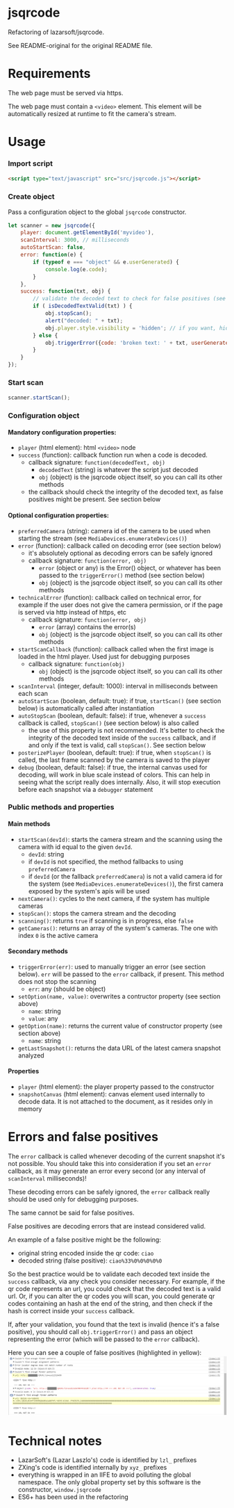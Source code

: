 # jsqrcode
Refactoring of lazarsoft/jsqrcode.

See README-original for the original README file.

# Requirements
The web page must be served via https.

The web page must contain a `<video>` element. This element will be automatically resized at runtime to fit the camera's stream.

# Usage
### Import script
```html
<script type="text/javascript" src="src/jsqrcode.js"></script>
```
### Create object
Pass a configuration object to the global `jsqrcode` constructor.
```js
let scanner = new jsqrcode({
	player: document.getElementById('myvideo'),
	scanInterval: 3000, // milliseconds
	autoStartScan: false,
	error: function(e) {
		if (typeof e === "object" && e.userGenerated) {
			console.log(e.code);
		}
	},
	success: function(txt, obj) {
        // validate the decoded text to check for false positives (see section below)
		if ( isDecodedTextValid(txt) ) {
			obj.stopScan();
			alert("decoded: " + txt);
		    obj.player.style.visibility = 'hidden'; // if you want, hide the video player
		} else {
			obj.triggerError({code: 'broken text: ' + txt, userGenerated: true});
		}
	}
});
```

### Start scan
```js
scanner.startScan();
```

### Configuration object
#### Mandatory configuration properties:
- `player` (html element): html `<video>` node
- `success` (function): callback function run when a code is decoded.
  - callback signature: `function(decodedText, obj)`
    - `decodedText` (string) is whatever the script just decoded
    - `obj` (object) is the jsqrcode object itself, so you can call its other methods
  - the callback should check the integrity of the decoded text, as false positives might be present. See section below

#### Optional configuration properties:
- `preferredCamera` (string): camera id of the camera to be used when starting the stream (see `MediaDevices.enumerateDevices()`)
- `error` (function): callback called on decoding error (see section below)
  - it's absolutely optional as decoding errors can be safely ignored
  - callback signature: `function(error, obj)`
    - `error` (object or any) is the Error() object, or whatever has been passed to the `triggerError()` method (see section below)
    - `obj` (object) is the jsqrcode object itself, so you can call its other methods
- `technicalError` (function): callback called on technical error, for example if the user does not give the camera permission, or if the page is served via http instead of https, etc
  - callback signature: `function(error, obj)`
    - `error` (array) contains the error(s)
    - `obj` (object) is the jsqrcode object itself, so you can call its other methods
- `startScanCallback` (function): callback called when the first image is loaded in the html player. Used just for debugging purposes
  - callback signature: `function(obj)`
    - `obj` (object) is the jsqrcode object itself, so you can call its other methods
- `scanInterval` (integer, default: 1000): interval in milliseconds between each scan
- `autoStartScan` (boolean, default: true): if true, `startScan()` (see section below) is automatically called after instantiation
- `autoStopScan` (boolean, default: false): if true, whenever a `success` callback is called, `stopScan()` (see section below) is also called
  - the use of this property is not recommended. It's better to check the integrity of the decoded text inside of the `success` callback, and if and only if the text is valid, call `stopScan()`. See section below
- `posterizePlayer` (boolean, default: true): if true, when `stopScan()` is called, the last frame scanned by the camera is saved to the player
- `debug` (boolean, default: false): if true, the internal canvas used for decoding, will work in blue scale instead of colors. This can help in seeing what the script really does internally. Also, it will stop execution before each snapshot via a `debugger` statement


### Public methods and properties
#### Main methods
- `startScan(devId)`: starts the camera stream and the scanning using the camera with id equal to the given `devId`.
  - `devId`: string
  - if `devId` is not specified, the method fallbacks to using `preferredCamera`
  - if `devId` (or the fallback `preferredCamera`) is not a valid camera id for the system (see `MediaDevices.enumerateDevices()`), the first camera exposed by the system's apis will be used
- `nextCamera()`: cycles to the next camera, if the system has multiple cameras
- `stopScan()`: stops the camera stream and the decoding
- `scanning()`: returns `true` if scanning is in progress, else `false`
- `getCameras()`: returns an array of the system's cameras. The one with index `0` is the active camera

#### Secondary methods
- `triggerError(err)`: used to manually trigger an error (see section below). `err` will be passed to the `error` callback, if present. This method does not stop the scanning
  - `err`: any (should be object)
- `setOption(name, value)`: overwrites a contructor property (see section above)
  - `name`: string
  - `value`: any
- `getOption(name)`: returns the current value of constructor property (see section above)
  - `name`: string
- `getLastSnapshot()`: returns the data URL of the latest camera snapshot analyzed

#### Properties
- `player` (html element): the player property passed to the constructor
- `snapshotCanvas` (html element): canvas element used internally to decode data. It is not attached to the document, as it resides only in memory

# Errors and false positives
The `error` callback is called whenever decoding of the current snapshot it's not possible. You should take this into consideration if you set an `error` callback, as it may generate an error every second (or any interval of `scanInterval` milliseconds)!

These decoding errors can be safely ignored, the `error` callback really should be used only for debugging purposes.

The same cannot be said for false positives.

False positives are decoding errors that are instead considered valid.

An example of a false positive might be the following:
- original string encoded inside the qr code: `ciao`
- decoded string (false positive): `ciao%33%0%0%0%0%0`

So the best practice would be to validate each decoded text inside the `success` callback, via any check you consider necessary. For example, if the qr code represents an url, you could check that the decoded text is a valid url. Or, if you can alter the qr codes you will scan, you could generate qr codes containing an hash at the end of the string, and then check if the hash is correct inside your `success` callback.

If, after your validation, you found that the text is invalid (hence it's a false positive), you should call `obj.triggerError()` and pass an object representing the error (which will be passed to the `error` callback).

Here you can see a couple of false positives (highlighted in yellow):
![false positive](false-positive.png)


# Technical notes
- LazarSoft's (Lazar Laszlo's) code is identified by `lzl_` prefixes
- ZXing's code is identified internally by `xyz_` prefixes
- everything is wrapped in an IIFE to avoid polluting the global namespace. The only global property set by this software is the constructor, `window.jsqrcode`
- ES6+ has been used in the refactoring